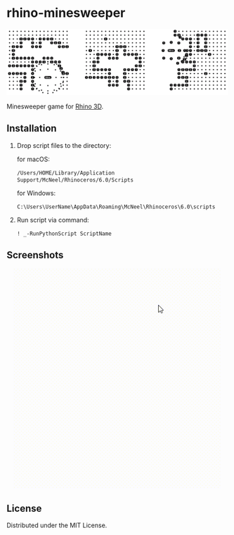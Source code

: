 # rhino-minesweeper

![rhino-minesweeper.png](img/rhino-minesweeper.png)

Minesweeper game for [Rhino 3D](https://www.rhino3d.com).


## Installation

1. Drop script files to the directory:

    for macOS:
    ```
    /Users/HOME/Library/Application Support/McNeel/Rhinoceros/6.0/Scripts
    ```
    for Windows:

    ```
    C:\Users\UserName\AppData\Roaming\McNeel\Rhinoceros\6.0\scripts
    ```

2. Run script via command:
    ```
    ! _-RunPythonScript ScriptName

    ```

## Screenshots

<p align="center">
  <img src="img/rhino-minesweeper1.gif" />
</p>


## License

Distributed under the MIT License.

